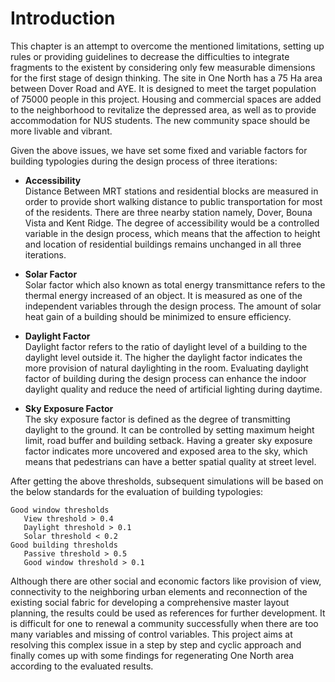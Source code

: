 # Introduction

This chapter is an attempt to overcome the mentioned limitations, setting up rules or providing guidelines to decrease the difficulties to integrate fragments to the existent by considering only few measurable dimensions for the first stage of design thinking. The site in One North has a 75 Ha area between Dover Road and AYE. It is designed to meet the target population of 75000 people in this project. Housing and commercial spaces are added to the neighborhood to revitalize the depressed area, as well as to provide accommodation for NUS students. The new community space should be more livable and vibrant.

Given the above issues, we have set some fixed and variable factors for building typologies during the design process of three iterations:

* **Accessibility**<br/>
Distance Between MRT stations and residential blocks are measured in order to provide short walking distance to public transportation for most of the residents. There are three nearby station namely, Dover, Bouna Vista and Kent Ridge. The degree of accessibility would be a controlled variable in the design process, which means that the affection to height and location of residential buildings remains unchanged in all three iterations.

* **Solar Factor**<br/>
Solar factor which also known as total energy transmittance refers to the thermal energy increased of an object. It is measured as one of the independent variables through the design process. The amount of solar heat gain of a building should be minimized to ensure efficiency.

* **Daylight Factor**<br/>
Daylight factor refers to the ratio of daylight level of a building to the daylight level outside it. The higher the daylight factor indicates the more provision of natural daylighting in the room. Evaluating daylight factor of building during the design process can enhance the indoor daylight quality and reduce the need of artificial lighting during daytime.

* **Sky Exposure Factor**<br/>
The sky exposure factor is defined as the degree of transmitting daylight to the ground. It can be controlled by setting maximum height limit, road buffer and building setback. Having a greater sky exposure factor indicates more uncovered and exposed area to the sky, which means that pedestrians can have a better spatial quality at street level.

After getting the above thresholds, subsequent simulations will be based on the below standards for the evaluation of building typologies:

```
Good window thresholds
   View threshold > 0.4
   Daylight threshold > 0.1
   Solar threshold < 0.2
Good building thresholds
   Passive threshold > 0.5
   Good window threshold > 0.1
```


Although there are other social and economic factors like provision of view, connectivity to the neighboring urban elements and reconnection of the existing social fabric for developing a comprehensive master layout planning, the results could be used as references for further development. It is difficult for one to renewal a community successfully when there are too many variables and missing of control variables. This project aims at resolving this complex issue in a step by step and cyclic approach and finally comes up with some findings for regenerating One North area according to the evaluated results.



